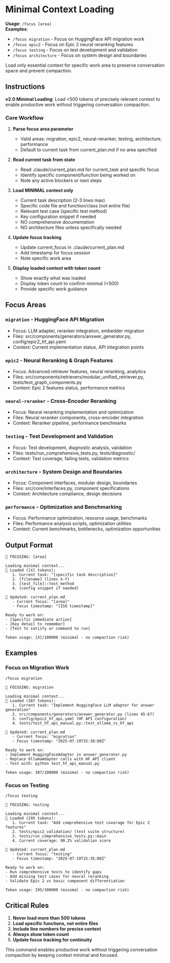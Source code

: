 # Minimal Context Loading

**Usage**: `/focus [area]`  
**Examples**:
- `/focus migration` - Focus on HuggingFace API migration work
- `/focus epic2` - Focus on Epic 2 neural reranking features
- `/focus testing` - Focus on test development and validation
- `/focus architecture` - Focus on system design and boundaries

Load only essential context for specific work area to preserve conversation space and prevent compaction.

## Instructions

**v2.0 Minimal Loading**: Load <500 tokens of precisely relevant context to enable productive work without triggering conversation compaction.

### Core Workflow

1. **Parse focus area parameter**
   - Valid areas: migration, epic2, neural-reranker, testing, architecture, performance
   - Default to current task from current_plan.md if no area specified

2. **Read current task from state**
   - Read .claude/current_plan.md for current_task and specific focus
   - Identify specific component/function being worked on
   - Note any active blockers or next steps

3. **Load MINIMAL context only**
   - Current task description (2-3 lines max)
   - Specific code file and function/class (not entire file)
   - Relevant test case (specific test method)
   - Key configuration snippet if needed
   - NO comprehensive documentation
   - NO architecture files unless specifically needed

4. **Update focus tracking**
   - Update current_focus in .claude/current_plan.md
   - Add timestamp for focus session
   - Note specific work area

5. **Display loaded context with token count**
   - Show exactly what was loaded
   - Display token count to confirm minimal (<500)
   - Provide specific work guidance

## Focus Areas

### `migration` - HuggingFace API Migration
- Focus: LLM adapter, reranker integration, embedder migration
- Files: src/components/generators/answer_generator.py, config/epic2_hf_api.yaml
- Context: Current implementation status, API integration points

### `epic2` - Neural Reranking & Graph Features  
- Focus: Advanced retriever features, neural reranking, analytics
- Files: src/components/retrievers/modular_unified_retriever.py, tests/test_graph_components.py
- Context: Epic 2 features status, performance metrics

### `neural-reranker` - Cross-Encoder Reranking
- Focus: Neural reranking implementation and optimization
- Files: Neural reranker components, cross-encoder integration
- Context: Reranker pipeline, performance benchmarks

### `testing` - Test Development and Validation
- Focus: Test development, diagnostic analysis, validation
- Files: tests/run_comprehensive_tests.py, tests/diagnostic/
- Context: Test coverage, failing tests, validation metrics

### `architecture` - System Design and Boundaries
- Focus: Component interfaces, modular design, boundaries
- Files: src/core/interfaces.py, component specifications
- Context: Architecture compliance, design decisions

### `performance` - Optimization and Benchmarking
- Focus: Performance optimization, resource usage, benchmarks
- Files: Performance analysis scripts, optimization utilities
- Context: Current benchmarks, bottlenecks, optimization opportunities

## Output Format

```
🎯 FOCUSING: [area]

Loading minimal context...
📄 Loaded ([X] tokens):
   1. Current task: "[specific task description]"
   2. [filename] (lines X-Y)
   3. [test_file]::test_method
   4. [config snippet if needed]

📝 Updated: current_plan.md
   - Current focus: "[area]"
   - Focus timestamp: "[ISO timestamp]"

Ready to work on:
- [Specific immediate action]
- [Key detail to remember]
- [Test to satisfy or command to run]

Token usage: [X]/100000 (minimal - no compaction risk)
```

## Examples

### Focus on Migration Work
```
/focus migration

🎯 FOCUSING: migration

Loading minimal context...
📄 Loaded (387 tokens):
   1. Current task: "Implement HuggingFace LLM adapter for answer generation"
   2. src/components/generators/answer_generator.py (lines 45-67)
   3. config/epic2_hf_api.yaml (HF API configuration)
   4. tests/test_hf_api_manual.py::test_ollama_vs_hf_api

📝 Updated: current_plan.md
   - Current focus: "migration"
   - Focus timestamp: "2025-07-19T15:30:00Z"

Ready to work on:
- Implement HuggingFaceAdapter in answer_generator.py
- Replace OllamaAdapter calls with HF API client
- Test with: python test_hf_api_manual.py

Token usage: 387/100000 (minimal - no compaction risk)
```

### Focus on Testing
```
/focus testing

🎯 FOCUSING: testing

Loading minimal context...
📄 Loaded (295 tokens):
   1. Current task: "Add comprehensive test coverage for Epic 2 features"
   2. tests/epic2_validation/ (test suite structure)
   3. tests/run_comprehensive_tests.py::main
   4. Current coverage: 90.2% validation score

📝 Updated: current_plan.md
   - Current focus: "testing"
   - Focus timestamp: "2025-07-19T15:35:00Z"

Ready to work on:
- Run comprehensive tests to identify gaps
- Add missing test cases for neural reranking
- Validate Epic 2 vs basic component differentiation

Token usage: 295/100000 (minimal - no compaction risk)
```

## Critical Rules

1. **Never load more than 500 tokens**
2. **Load specific functions, not entire files**
3. **Include line numbers for precise context**
4. **Always show token count**
5. **Update focus tracking for continuity**

This command enables productive work without triggering conversation compaction by keeping context minimal and focused.